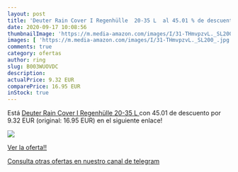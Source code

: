 ```yaml
---
layout: post
title: 'Deuter Rain Cover I Regenhülle  20-35 L  al 45.01 % de descuento'
date: 2020-09-17 10:08:56
thumbnailImage: 'https://m.media-amazon.com/images/I/31-THmvpzvL._SL200_.jpg'
images: [ 'https://m.media-amazon.com/images/I/31-THmvpzvL._SL200_.jpg' ]
comments: true
category: ofertas
author: ring
slug: B003WUOVDC
description:
actualPrice: 9.32 EUR
comparePrice: 16.95 EUR
inStock: true
---
```


Está [Deuter Rain Cover I Regenhülle  20-35 L ](https://www.amazon.com/dp/B003WUOVDC/?tag=redken08-20) con 45.01 de descuento por 9.32 EUR (original: 16.95 EUR) en el siguiente enlace!

[![](https://m.media-amazon.com/images/I/31-THmvpzvL._SL200_.jpg)](https://www.amazon.com/dp/B003WUOVDC/?tag=redken08-20)

[Ver la oferta!!](https://www.amazon.com/dp/B003WUOVDC/?tag=redken08-20)

[Consulta otras ofertas en nuestro canal de telegram](https://t.me/s/ofertas25)
